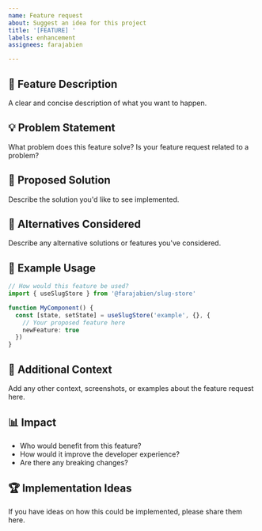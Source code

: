 ```yaml
---
name: Feature request
about: Suggest an idea for this project
title: '[FEATURE] '
labels: enhancement
assignees: farajabien

---
```


## 🚀 Feature Description
A clear and concise description of what you want to happen.

## 💡 Problem Statement
What problem does this feature solve? Is your feature request related to a problem?

## 🎯 Proposed Solution
Describe the solution you'd like to see implemented.

## 🔄 Alternatives Considered
Describe any alternative solutions or features you've considered.

## 📝 Example Usage
```typescript
// How would this feature be used?
import { useSlugStore } from '@farajabien/slug-store'

function MyComponent() {
  const [state, setState] = useSlugStore('example', {}, {
    // Your proposed feature here
    newFeature: true
  })
}
```

## 🎨 Additional Context
Add any other context, screenshots, or examples about the feature request here.

## 📊 Impact
- Who would benefit from this feature?
- How would it improve the developer experience?
- Are there any breaking changes?

## 🏆 Implementation Ideas
If you have ideas on how this could be implemented, please share them here. 